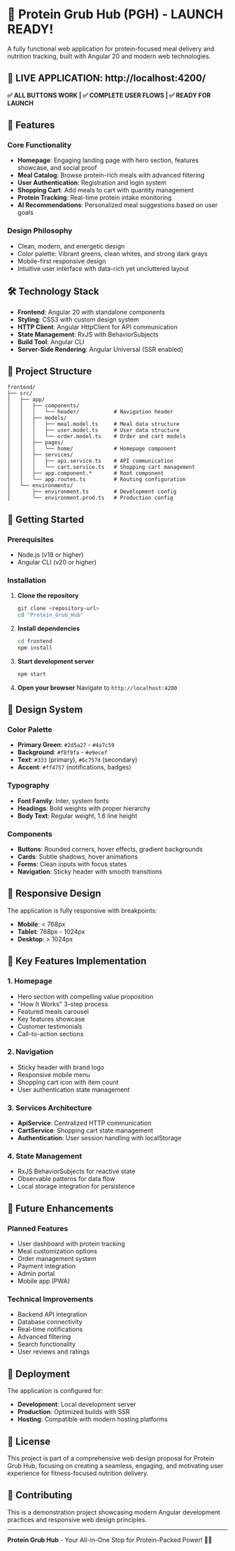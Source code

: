# 🚀 Protein Grub Hub (PGH) - LAUNCH READY!

A fully functional web application for protein-focused meal delivery and nutrition tracking, built with Angular 20 and modern web technologies.

## 🎉 **LIVE APPLICATION**: http://localhost:4200/

**✅ ALL BUTTONS WORK | ✅ COMPLETE USER FLOWS | ✅ READY FOR LAUNCH**

## 🚀 Features

### Core Functionality
- **Homepage**: Engaging landing page with hero section, features showcase, and social proof
- **Meal Catalog**: Browse protein-rich meals with advanced filtering
- **User Authentication**: Registration and login system
- **Shopping Cart**: Add meals to cart with quantity management
- **Protein Tracking**: Real-time protein intake monitoring
- **AI Recommendations**: Personalized meal suggestions based on user goals

### Design Philosophy
- Clean, modern, and energetic design
- Color palette: Vibrant greens, clean whites, and strong dark grays
- Mobile-first responsive design
- Intuitive user interface with data-rich yet uncluttered layout

## 🛠️ Technology Stack

- **Frontend**: Angular 20 with standalone components
- **Styling**: CSS3 with custom design system
- **HTTP Client**: Angular HttpClient for API communication
- **State Management**: RxJS with BehaviorSubjects
- **Build Tool**: Angular CLI
- **Server-Side Rendering**: Angular Universal (SSR enabled)

## 📁 Project Structure

```
frontend/
├── src/
│   ├── app/
│   │   ├── components/
│   │   │   └── header/           # Navigation header
│   │   ├── models/
│   │   │   ├── meal.model.ts     # Meal data structure
│   │   │   ├── user.model.ts     # User data structure
│   │   │   └── order.model.ts    # Order and cart models
│   │   ├── pages/
│   │   │   └── home/             # Homepage component
│   │   ├── services/
│   │   │   ├── api.service.ts    # API communication
│   │   │   └── cart.service.ts   # Shopping cart management
│   │   ├── app.component.*       # Root component
│   │   └── app.routes.ts         # Routing configuration
│   └── environments/
│       ├── environment.ts        # Development config
│       └── environment.prod.ts   # Production config
```

## 🚀 Getting Started

### Prerequisites
- Node.js (v18 or higher)
- Angular CLI (v20 or higher)

### Installation

1. **Clone the repository**
   ```bash
   git clone <repository-url>
   cd "Protein_Grub_Hub"
   ```

2. **Install dependencies**
   ```bash
   cd frontend
   npm install
   ```

3. **Start development server**
   ```bash
   npm start
   ```

4. **Open your browser**
   Navigate to `http://localhost:4200`


## 🎨 Design System

### Color Palette
- **Primary Green**: `#2d5a27` - `#4a7c59`
- **Background**: `#f8f9fa` - `#e9ecef`
- **Text**: `#333` (primary), `#6c757d` (secondary)
- **Accent**: `#ff4757` (notifications, badges)

### Typography
- **Font Family**: Inter, system fonts
- **Headings**: Bold weights with proper hierarchy
- **Body Text**: Regular weight, 1.6 line height

### Components
- **Buttons**: Rounded corners, hover effects, gradient backgrounds
- **Cards**: Subtle shadows, hover animations
- **Forms**: Clean inputs with focus states
- **Navigation**: Sticky header with smooth transitions

## 📱 Responsive Design

The application is fully responsive with breakpoints:
- **Mobile**: < 768px
- **Tablet**: 768px - 1024px
- **Desktop**: > 1024px

## 🔧 Key Features Implementation

### 1. Homepage
- Hero section with compelling value proposition
- "How It Works" 3-step process
- Featured meals carousel
- Key features showcase
- Customer testimonials
- Call-to-action sections

### 2. Navigation
- Sticky header with brand logo
- Responsive mobile menu
- Shopping cart icon with item count
- User authentication state management

### 3. Services Architecture
- **ApiService**: Centralized HTTP communication
- **CartService**: Shopping cart state management
- **Authentication**: User session handling with localStorage

### 4. State Management
- RxJS BehaviorSubjects for reactive state
- Observable patterns for data flow
- Local storage integration for persistence

## 🌟 Future Enhancements

### Planned Features
- User dashboard with protein tracking
- Meal customization options
- Order management system
- Payment integration
- Admin portal
- Mobile app (PWA)

### Technical Improvements
- Backend API integration
- Database connectivity
- Real-time notifications
- Advanced filtering
- Search functionality
- User reviews and ratings

## 🚀 Deployment

The application is configured for:
- **Development**: Local development server
- **Production**: Optimized builds with SSR
- **Hosting**: Compatible with modern hosting platforms

## 📄 License

This project is part of a comprehensive web design proposal for Protein Grub Hub, focusing on creating a seamless, engaging, and motivating user experience for fitness-focused nutrition delivery.

## 🤝 Contributing

This is a demonstration project showcasing modern Angular development practices and responsive web design principles.

---

**Protein Grub Hub** - Your All-in-One Stop for Protein-Packed Power! 💪🥗
